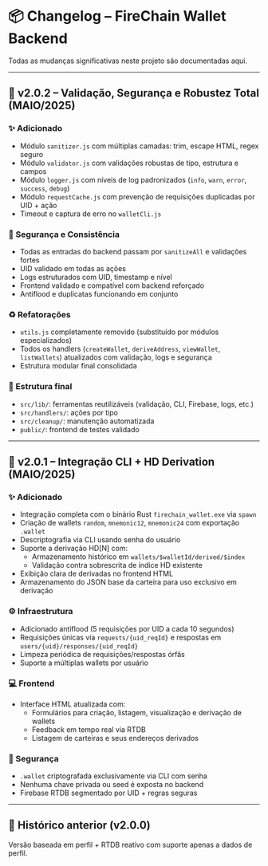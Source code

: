 # 📦 Changelog – FireChain Wallet Backend

Todas as mudanças significativas neste projeto são documentadas aqui.

---

## 🔖 v2.0.2 – Validação, Segurança e Robustez Total (MAIO/2025)

### ✨ Adicionado

- Módulo `sanitizer.js` com múltiplas camadas: trim, escape HTML, regex seguro
- Módulo `validator.js` com validações robustas de tipo, estrutura e campos
- Módulo `logger.js` com níveis de log padronizados (`info`, `warn`, `error`, `success`, `debug`)
- Módulo `requestCache.js` com prevenção de requisições duplicadas por UID + ação
- Timeout e captura de erro no `walletCli.js`

### 🔐 Segurança e Consistência

- Todas as entradas do backend passam por `sanitizeAll` e validações fortes
- UID validado em todas as ações
- Logs estruturados com UID, timestamp e nível
- Frontend validado e compatível com backend reforçado
- Antiflood e duplicatas funcionando em conjunto

### ♻️ Refatorações

- `utils.js` completamente removido (substituído por módulos especializados)
- Todos os handlers (`createWallet`, `deriveAddress`, `viewWallet`, `listWallets`) atualizados com validação, logs e segurança
- Estrutura modular final consolidada

### 📂 Estrutura final

- `src/lib/`: ferramentas reutilizáveis (validação, CLI, Firebase, logs, etc.)
- `src/handlers/`: ações por tipo
- `src/cleanup/`: manutenção automatizada
- `public/`: frontend de testes validado

---

## 🔖 v2.0.1 – Integração CLI + HD Derivation (MAIO/2025)

### ✨ Adicionado

- Integração completa com o binário Rust `firechain_wallet.exe` via `spawn`
- Criação de wallets `random`, `mnemonic12`, `mnemonic24` com exportação `.wallet`
- Descriptografia via CLI usando senha do usuário
- Suporte a derivação HD[N] com:
  - Armazenamento histórico em `wallets/$walletId/derived/$index`
  - Validação contra sobrescrita de índice HD existente
- Exibição clara de derivadas no frontend HTML
- Armazenamento do JSON base da carteira para uso exclusivo em derivação

### ⚙️ Infraestrutura

- Adicionado antiflood (5 requisições por UID a cada 10 segundos)
- Requisições únicas via `requests/{uid_reqId}` e respostas em `users/{uid}/responses/{uid_reqId}`
- Limpeza periódica de requisições/respostas órfãs
- Suporte a múltiplas wallets por usuário

### 💻 Frontend

- Interface HTML atualizada com:
  - Formulários para criação, listagem, visualização e derivação de wallets
  - Feedback em tempo real via RTDB
  - Listagem de carteiras e seus endereços derivados

### 🔐 Segurança

- `.wallet` criptografada exclusivamente via CLI com senha
- Nenhuma chave privada ou seed é exposta no backend
- Firebase RTDB segmentado por UID + regras seguras

---

## 📁 Histórico anterior (v2.0.0)

Versão baseada em perfil + RTDB reativo com suporte apenas a dados de perfil.
